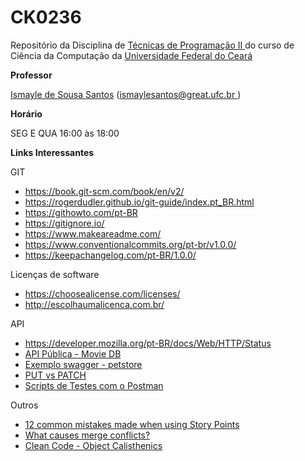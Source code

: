 # CK0236
Repositório da Disciplina de <a href = "https://cc.ufc.br/curso/matriz-curricular/?cod=CK0236"> Técnicas de Programação II </a> do curso de Ciência da Computação da <a href = "http://www.ufc.br/">Universidade Federal do Ceará </a>

<strong>Professor</strong>
<p><a href="https://sites.google.com/site/ismaylesantos/">Ismayle de Sousa Santos</a>  (<a href = "mailto: ismaylesantos@great.ufc.br">ismaylesantos@great.ufc.br </a>)</p>

<strong>Hor&aacute;rio</strong>
<p>SEG E QUA 16:00 &agrave;s 18:00</p>

<strong>Links Interessantes</strong></p>
<p>GIT</p>
<ul>
<li><span class="fontstyle0"><a href="https://book.git-scm.com/book/en/v2/">https://book.git-scm.com/book/en/v2/</a></span></li>
<li><a href="https://rogerdudler.github.io/git-guide/index.pt_BR.html">https://rogerdudler.github.io/git-guide/index.pt_BR.html</a></li>
<li><a href="https://githowto.com/pt-BR">https://githowto.com/pt-BR</a></li>
<li><a href="https://gitignore.io/">https://gitignore.io/</a></li>
<li><a href="https://www.makeareadme.com/">https://www.makeareadme.com/</a></li>
<li><a href="https://www.conventionalcommits.org/pt-br/v1.0.0/">https://www.conventionalcommits.org/pt-br/v1.0.0/</a></li>
<li><a href="https://keepachangelog.com/pt-BR/1.0.0/">https://keepachangelog.com/pt-BR/1.0.0/</a></li>
</ul>

<p>Licen&ccedil;as de software</p>
<ul>
<li><a href="https://choosealicense.com/licenses/">https://choosealicense.com/licenses/</a></li>
<li><a href="http://escolhaumalicenca.com.br/">http://escolhaumalicenca.com.br/</a></li>
</ul>

<p>API</p>
<ul>
<li><a href="https://developer.mozilla.org/pt-BR/docs/Web/HTTP/Status">https://developer.mozilla.org/pt-BR/docs/Web/HTTP/Status</a></li>
<li><a href="https://www.themoviedb.org/">API Pública - Movie DB</a></li>
<li><a href="https://petstore.swagger.io/">Exemplo swagger - petstore</a></li>  
<li><a href="https://medium.com/@gabrielrufinoo/put-vs-patch-pare-de-agora-escolher-errado-533b8c6058d9">PUT vs PATCH</a></li>  
<li><a href="https://learning.postman.com/docs/writing-scripts/test-scripts/">Scripts de Testes com o Postman</a></li> 
</ul>

<p>Outros</p>
<ul>
<li><a href="https://medium.com/serious-scrum/12-common-mistakes-made-when-using-story-points-f0bb9212d2f7">12 common mistakes made when using Story Points</a></li>
<li><a href="https://dl.acm.org/doi/10.1145/3422392.3422440">What causes merge conflicts?</a></li>
<li><a href = "https://medium.com/@davidsen/clean-code-object-calisthenics-f6f4dec07c8b"> Clean Code - Object Calisthenics</a></li>
</ul>
